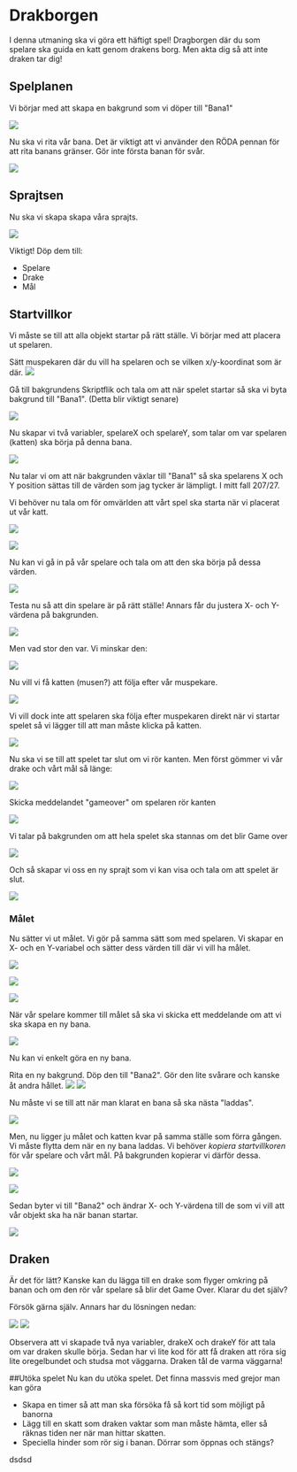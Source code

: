 # Drakborgen
I denna utmaning ska vi göra ett häftigt spel! Dragborgen där du som spelare ska guida en katt genom drakens borg. Men akta dig så att inte draken tar dig!

## Spelplanen
Vi börjar med att skapa en bakgrund som vi döper till "Bana1"

![](bilder/tutorial_drakborgen/bana1.png)

Nu ska vi rita vår bana. Det är viktigt att vi använder den RÖDA pennan för att rita banans gränser. Gör inte första banan för svår.

![](bilder/tutorial_drakborgen/bana1_design.png)

## Sprajtsen
Nu ska vi skapa skapa våra sprajts.

![](bilder/tutorial_drakborgen/sprajtar1.png)

Viktigt! Döp dem till:
* Spelare
* Drake
* Mål

## Startvillkor
Vi måste se till att alla objekt startar på rätt ställe. Vi börjar med att placera ut spelaren. 

Sätt muspekaren där du vill ha spelaren och se vilken x/y-koordinat som är där.
![](bilder/tutorial_drakborgen/spelare0.png)

Gå till bakgrundens Skriptflik och tala om att när spelet startar så ska vi byta bakgrund till "Bana1". (Detta blir viktigt senare)

![](bilder/tutorial_drakborgen/bakgrund1.png)

Nu skapar vi två variabler, spelareX och spelareY, som talar om var spelaren (katten) ska börja på denna bana.

![](bilder/tutorial_drakborgen/nyvar.png)

Nu talar vi om att när bakgrunden växlar till "Bana1" så ska spelarens X och Y position sättas till de värden som jag tycker är lämpligt. I mitt fall 207/27.

Vi behöver nu tala om för omvärlden att vårt spel ska starta när vi placerat ut vår katt.

![](bilder/tutorial_drakborgen/bakgrund2.png)

![](bilder/tutorial_drakborgen/bakgrund3.png)

Nu kan vi gå in på vår spelare och tala om att den ska börja på dessa värden.

![](bilder/tutorial_drakborgen/spelare1.png)

Testa nu så att din spelare är på rätt ställe! Annars får du justera X- och Y-värdena på bakgrunden.

![](bilder/tutorial_drakborgen/spelare2.png)

Men vad stor den var. Vi minskar den:

![](bilder/tutorial_drakborgen/spelare3.png)

Nu vill vi få katten (musen?) att följa efter vår muspekare.

![](bilder/tutorial_drakborgen/spelare4.png)

Vi vill dock inte att spelaren ska följa efter muspekaren direkt när vi startar spelet så vi lägger till att man måste klicka på katten.

![](bilder/tutorial_drakborgen/spelare5.png)

Nu ska vi se till att spelet tar slut om vi rör kanten. Men först gömmer vi vår drake och vårt mål så länge:

![](bilder/tutorial_drakborgen/gom.png)

Skicka meddelandet "gameover" om spelaren rör kanten

![](bilder/tutorial_drakborgen/spelare5.png)

Vi talar på bakgrunden om att hela spelet ska stannas om det blir Game over

![](bilder/tutorial_drakborgen/bakgrund4.png)

Och så skapar vi oss en ny sprajt som vi kan visa och tala om att spelet är slut.

![](bilder/tutorial_drakborgen/gameover.png)

### Målet
Nu sätter vi ut målet. Vi gör på samma sätt som med spelaren. Vi skapar en X- och en Y-variabel och sätter dess värden till där vi vill ha målet. 

![](bilder/tutorial_drakborgen/bakgrund5.png)

![](bilder/tutorial_drakborgen/mål1.png)

![](bilder/tutorial_drakborgen/overview1.png)

När vår spelare kommer till målet så ska vi skicka ett meddelande om att vi ska skapa en ny bana.

![](bilder/tutorial_drakborgen/spelare7.png)

Nu kan vi enkelt göra en ny bana.

Rita en ny bakgrund. Döp den till "Bana2". Gör den lite svårare och kanske åt andra hållet.
![](bilder/tutorial_drakborgen/bakgrund6.png)
![](bilder/tutorial_drakborgen/bakgrund7.png)

Nu måste vi se till att när man klarat en bana så ska nästa "laddas". 

![](bilder/tutorial_drakborgen/bakgrund8.png)

Men, nu ligger ju målet och katten kvar på samma ställe som förra gången. Vi måste flytta dem när en ny bana laddas. Vi behöver *kopiera* *startvillkoren* för vår spelare och vårt mål. På bakgrunden kopierar vi därför dessa.

![](bilder/common/kopiera.png)

![](bilder/tutorial_drakborgen/bakgrund9.png)

Sedan byter vi till "Bana2" och ändrar X- och Y-värdena till de som vi vill att vår objekt ska ha när banan startar.

![](bilder/tutorial_drakborgen/bakgrund10.png)

## Draken
Är det för lätt? Kanske kan du lägga till en drake som flyger omkring på banan och om den rör vår spelare så blir det Game Over. Klarar du det själv?

Försök gärna själv. Annars har du lösningen nedan:

![](bilder/tutorial_drakborgen/bakgrund11.png)
![](bilder/tutorial_drakborgen/drake1.png)

Observera att vi skapade två nya variabler, drakeX och drakeY för att tala om var draken skulle börja. Sedan har vi lite kod för att få draken att röra sig lite oregelbundet och studsa mot väggarna. Draken tål de varma väggarna!

##Utöka spelet
Nu kan du utöka spelet. Det finna massvis med grejor man kan göra

* Skapa en timer så att man ska försöka få så kort tid som möjligt på banorna
* Lägg till en skatt som draken vaktar som man måste hämta, eller så räknas tiden ner när man hittar skatten.
* Speciella hinder som rör sig i banan. Dörrar som öppnas och stängs?

















dsdsd

